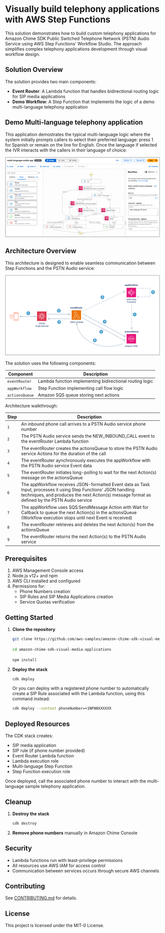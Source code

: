 # Visually build telephony applications with AWS Step Functions

This solution demonstrates how to build custom telephony applications for Amazon Chime SDK Public Switched Telephone Network (PSTN) Audio Service using AWS Step Functions' Workflow Studio. The approach simplifies complex telephony applications development through visual workflow design.

## Solution Overview

The solution provides two main components:

- **Event Router**: A Lambda function that handles bidirectional routing logic for SIP media applications
- **Demo Workflow**: A Step Function that implements the logic of a demo multi-language telephony application

## Demo Multi-language telephony application

This application demostrates the typical multi-language logic where the system initially prompts callers to select their preferred language: press 1 for Spanish or remain on the line for English. Once the language if selected the IVR interacts with the callers in their language of choice:  

![Demo-Workflow](/images/multi-language-ivr-workflow-studio.png)

## Architecture Overview

This architecture is designed to enable seamless communication between Step Functions and the PSTN Audio service:

![Architecture](/images/visual-media-app-architecture.png)

The solution uses the following components:

| Component | Description |
|-----------|-------------|
| `eventRouter` | Lambda function implementing bidirectional routing logic |
| `appWorkflow` | Step Function implementing call flow logic |
| `actionsQueue` | Amazon SQS queue storing next actions |

Architecture walkthrough:

| Step | Description |
|-----------|-------------|
| `1` | An inbound phone call arrives to a PSTN Audio service phone number |
| `2` | The PSTN Audio service sends the NEW_INBOUND_CALL event to the eventRouter Lambda function |
| `3` | The eventRouter creates the actionsQueue to store the PSTN Audio service Actions for the duration of the call |
| `4` | The eventRouter aynchronously executes the appWorkflow with the PSTN Audio service Event data |
| `5` | The eventRouter initiates long-polling to wait for the next Action(s) message on the actionsQueue |
| `6` | The appWorkflow receives JSON-formatted Event data as Task Input, processes it using Step Functions’ JSON handling techniques, and produces the next Action(s) message format as defined by the PSTN Audio service |
| `7` | The appWorkflow uses SQS:SendMessage Action with Wait for Callback to queue the next Action(s) in the actionsQueue (Workflow execution stops until next Event is received) |
| `8` | The eventRouter retrieves and deletes the next Action(s) from the actionsQueue |
| `9` | The eventRouter returns the next Action(s) to the PSTN Audio service |

## Prerequisites

1. AWS Management Console access
2. Node.js v12+ and npm
3. AWS CLI installed and configured
4. Permissions for:
   - Phone Numbers creation
   - SIP Rules and SIP Media Applications creation
   - Service Quotas verification

## Getting Started

1. **Clone the repository**
   ```bash
   git clone https://github.com/aws-samples/amazon-chime-sdk-visual-media-applications

   cd amazon-chime-sdk-visual-media-applications
   
   npm install
   ```

2. **Deploy the stack**
   ```bash
   cdk deploy
   ```

   Or you can deploy with a registered phone number to automatically create a SIP Rule associated with the Lambda function, using this command instead:
   ```bash
   cdk deploy --context phoneNumber=+1NPANXXXXXX
   ```

## Deployed Resources

The CDK stack creates:
- SIP media application
- SIP rule (if phone number provided)
- Event Router Lambda function
- Lambda execution role
- Multi-language Step Function
- Step Function execution role

Once deployed, call the associated phone number to interact with the multi-language sample telephony application.

## Cleanup

1. **Destroy the stack**
   ```bash
   cdk destroy
   ```

2. **Remove phone numbers** manually in Amazon Chime Console

## Security

- Lambda functions run with least-privilege permissions
- All resources use AWS IAM for access control
- Communication between services occurs through secure AWS channels

## Contributing

See [CONTRIBUTING.md](CONTRIBUTING.md) for details.

## License

This project is licensed under the MIT-0 License.



